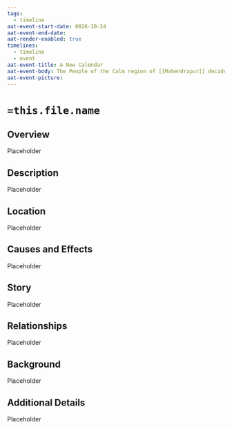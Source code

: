 ```yaml
---
tags:
  - timeline
aat-event-start-date: 0026-10-24
aat-event-end-date: 
aat-render-enabled: true
timelines:
  - timeline
  - event
aat-event-title: A New Calendar
aat-event-body: The People of the Calm region of [[Mahendrapur]] decides to create a new calendar, starting year one as the day [[Tiamat]] Was vanquished.
aat-event-picture:
---
```


# `=this.file.name`
## Overview

Placeholder

## Description
Placeholder

## Location
Placeholder

## Causes and Effects
Placeholder

## Story
Placeholder

## Relationships
Placeholder

## Background
Placeholder

## Additional Details
Placeholder

